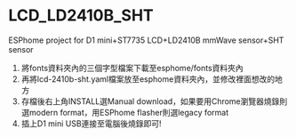 # LCD_LD2410B_SHT
ESPhome project for D1 mini+ST7735 LCD+LD2410B mmWave sensor+SHT sensor 

1. 將fonts資料夾內的三個字型檔案下載至esphome/fonts資料夾內
2. 再將lcd-2410b-sht.yaml檔案放至esphome資料夾內，並修改裡面想改的地方
3. 存檔後右上角INSTALL選Manual download，如果要用Chrome瀏覽器燒錄則選modern format，用ESPhome flasher則選legacy format
4. 插上D1 mini USB連接至電腦後燒錄即可!
